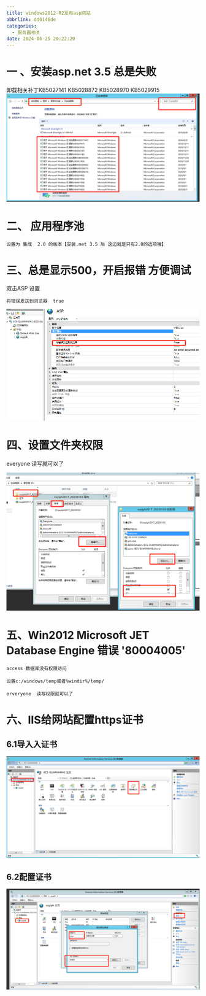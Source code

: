 ```yaml
---
title: windows2012-R2发布asp网站
abbrlink: dd0146de
categories:
  - 服务器相关
date: 2024-06-25 20:22:20
---
```

# 一 、安装asp.net 3.5 总是失败

卸载相关补丁KB5027141  KB5028872  KB5028970  KB5029915
![lena](../pic/win2012-net.png)


# 二、 应用程序池

    设置为 集成  2.0 的版本【安装.net 3.5 后 这边就是只有2.0的选项哦】

# 三、总是显示500，开启报错 方便调试

双击ASP 设置

    将错误发送到浏览器  true
    
![lena](../pic/iis-2.png)  
    
# 四、设置文件夹权限

 everyone  读写就可以了
 
 ![lena](../pic/win2012-1.png)     
 
 
# 五、Win2012  Microsoft JET Database Engine 错误 '80004005' 

    access 数据库没有权限访问
    
    设置c:/windows/temp或者%windir%/temp/
    
    erveryone  读写权限就可以了


# 六、IIS给网站配置https证书
## 6.1导入入证书
![lena](../pic/iis-3.png)

## 6.2配置证书
![lena](../pic/iis-1.png)
